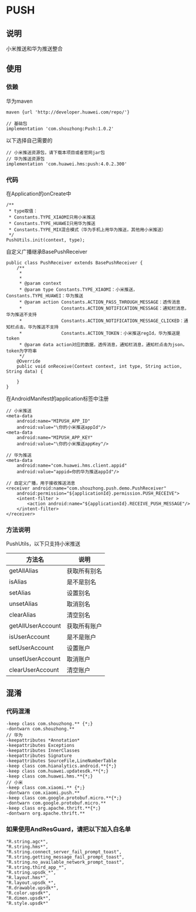 # PUSH
## 说明
小米推送和华为推送整合
## 使用
### 依赖
华为maven
```
maven {url 'http://developer.huawei.com/repo/'}
```
```
// 基础包
implementation 'com.shouzhong:Push:1.0.2'
```
以下选择自己需要的
```
// 小米推送资源包，请下载本项目或者官网jar包
// 华为推送资源包
implementation 'com.huawei.hms:push:4.0.2.300'
```
### 代码
在Application的onCreate中
```
/**
 * type取值：
 * Constants.TYPE_XIAOMI只用小米推送
 * Constants.TYPE_HUAWEI只用华为推送
 * Constants.TYPE_MIX混合模式（华为手机上用华为推送，其他用小米推送）
 */
PushUtils.init(context, type);
```
自定义广播继承BasePushReceiver
```
public class PushReceiver extends BasePushReceiver {
    /**
     *
     *
     * @param context
     * @param type Constants.TYPE_XIAOMI：小米推送，Constants.TYPE_HUAWEI：华为推送
     * @param action Constants.ACTION_PASS_THROUGH_MESSAGE：透传消息
     *               Constants.ACTION_NOTIFICATION_MESSAGE：通知栏消息，华为推送不支持
     *               Constants.ACTION_NOTIFICATION_MESSAGE_CLICKED：通知栏点击，华为推送不支持
     *               Constants.ACTION_TOKEN：小米推送regId，华为推送是token
     * @param data action对应的数据，透传消息，通知栏消息，通知栏点击为json，token为字符串
     */
    @Override
    public void onReceive(Context context, int type, String action, String data) {

    }
}
```
在AndroidManifest的application标签中注册
```
// 小米推送
<meta-data
    android:name="MIPUSH_APP_ID"
    android:value="\你的小米推送appId"/>
<meta-data
    android:name="MIPUSH_APP_KEY"
    android:value="\你的小米推送appKey"/>

// 华为推送
<meta-data
    android:name="com.huawei.hms.client.appid"
    android:value="appid=你的华为推送appId"/>

// 自定义广播，用于接收推送消息
<receiver android:name="com.shouzhong.push.demo.PushReceiver"
    android:permission="${applicationId}.permission.PUSH_RECEIVE">
    <intent-filter >
        <action android:name="${applicationId}.RECEIVE_PUSH_MESSAGE"/>
    </intent-filter>
</receiver>
```
### 方法说明

PushUtils，以下只支持小米推送

方法名 | 说明
------------ | -------------
getAllAlias | 获取所有别名
isAlias | 是不是别名
setAlias | 设置别名
unsetAlias | 取消别名
clearAlias | 清空别名
getAllUserAccount | 获取所有账户
isUserAccount | 是不是账户
setUserAccount | 设置账户
unsetUserAccount | 取消账户
clearUserAccount | 清空账户

## 混淆
### 代码混淆
```
-keep class com.shouzhong.** {*;}
-dontwarn com.shouzhong.**
// 华为
-keepattributes *Annotation*
-keepattributes Exceptions
-keepattributes InnerClasses
-keepattributes Signature
-keepattributes SourceFile,LineNumberTable
-keep class com.hianalytics.android.**{*;}
-keep class com.huawei.updatesdk.**{*;}
-keep class com.huawei.hms.**{*;}
// 小米
-keep class com.xiaomi.** {*;}
-dontwarn com.xiaomi.push.**
-keep class com.google.protobuf.micro.**{*;}
-dontwarn com.google.protobuf.micro.**
-keep class org.apache.thrift.**{*;}
-dontwarn org.apache.thrift.**
```
### 如果使用AndResGuard，请把以下加入白名单
```
"R.string.agc*",
"R.string.hms*",
"R.string.connect_server_fail_prompt_toast",
"R.string.getting_message_fail_prompt_toast",
"R.string.no_available_network_prompt_toast",
"R.string.third_app_*",
"R.string.upsdk_*",
"R.layout.hms*",
"R.layout.upsdk_*",
"R.drawable.upsdk*",
"R.color.upsdk*",
"R.dimen.upsdk*",
"R.style.upsdk*"
```